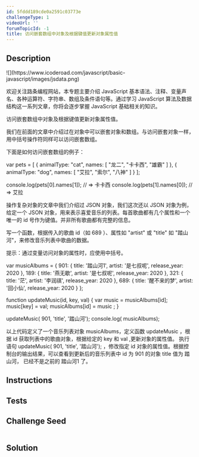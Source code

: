 ```yaml
---
id: 5fddd189cde0a2591c03773e
challengeType: 1
videoUrl: ''
forumTopicId: -1
title: 访问嵌套数组中对象及根据键值更新对象属性值
---
```


## Description
<section id='description'>
![](https://www.icoderoad.com/javascript/basic-javascript/images/jsdata.png)

欢迎关注路条编程网站，本专题主要介绍 JavaScript 基本语法、注释、变量声名、各种运算符、字符串、数组及条件语句等。通过学习 JavaScript 算法及数据结构这一系列文章，你将会逐步掌握 JavaScript 基础相关的知识。
	
访问嵌套数组中对象及根据键值更新对象属性值。

我们在前面的文章中介绍过在对象中可以嵌套对象和数组。与访问嵌套对象一样，用中括号操作符同样可以访问嵌套数组。

下面是如何访问嵌套数组的例子：

var pets = [
  {
    animalType: "cat",
    names: [
      "龙二",
      "卡卡西",
      "雄霸"
    ]
  },
  {
    animalType: "dog",
    names: [
      "艾拉",
      "索尔",
      "八神"
    ]
  }
];

console.log(pets[0].names[1]); // => 卡卡西
console.log(pets[1].names[0]); // => 艾拉

操作复杂对象的文章中我们介绍过 JSON 对象，我们这次还以 JSON 对象为例，给定一个 JSON 对象，用来表示喜爱音乐的列表。每首歌曲都有几个属性和一个唯一的 id 号作为键值。并非所有歌曲都有完整的信息。

写一个函数，根据传入的歌曲 id（如 689 ）、属性如 "artist" 或 "title" 如 "踏山河"，来修改音乐列表中歌曲的数据。

提示：通过变量访问对象的属性时，应使用中括号。

var musicAlbums = {
    901: {
      title: '踏山河1',
      artist: '是七叔呢',
      release_year: 2020
    },
    189: {
      title: '燕无歇',
      artist: '是七叔呢',
      release_year: 2020
    },
    321: {
      title: '茫',
      artist: '李润祺',
      release_year: 2020
    },
    689: {
      title: '醒不来的梦',
      artist: '回小仙',
      release_year: 2020
    }
  };

function updateMusic(id, key, val) {
  var music = musicAlbums[id];
  music[key] = val;
  musicAlbums[id] = music ;
}

updateMusic( 901, 'title', '踏山河');
console.log( musicAlbums);

以上代码定义了一个音乐列表对象 musicAlbums，定义函数 updateMusic ，根据 id 获取列表中的歌曲对象，根据给定的 key 和 val ,更新对象的属性值。
 执行语句 updateMusic( 901, 'title', '踏山河'); ，修改指定 id 对象的属性值。根据控制台的输出结果，可以查看到更新后的音乐列表中 id 为 901 的对象 title 值为 踏山河， 已经不是之前的 踏山河1 了。

</section>

## Instructions
<section id='instructions'>

</section>

## Tests
<section id='tests'>

</section>

## Challenge Seed
<section id='challengeSeed'>

<div id='js-seed'>

```js

```

</div>



</section>

## Solution
<section id='solution'>


</section>
